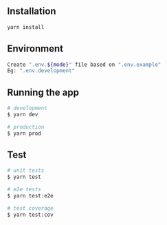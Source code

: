 ## Installation

```bash
yarn install
```

## Environment

```bash
Create ".env.${mode}" file based on ".env.example"
Eg: ".env.development"
```

## Running the app

```bash
# development
$ yarn dev

# production
$ yarn prod
```

## Test

```bash
# unit tests
$ yarn test

# e2e tests
$ yarn test:e2e

# test coverage
$ yarn test:cov
```
